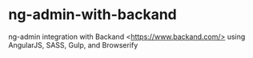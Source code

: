 # ng-admin-with-backand
ng-admin integration with Backand &lt;https://www.backand.com/> using AngularJS, SASS, Gulp, and Browserify
